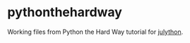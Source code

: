 pythonthehardway
================

Working files from Python the Hard Way tutorial for [julython](http://www.julython.org/).

